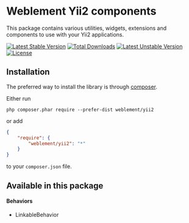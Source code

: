 # Weblement Yii2 components

This package contains various utilities, widgets, extensions and components to use with your Yii2 applications.


[![Latest Stable Version](https://poser.pugx.org/weblement/yii2/v/stable)](https://packagist.org/packages/weblement/yii2) 
[![Total Downloads](https://poser.pugx.org/weblement/yii2/downloads)](https://packagist.org/packages/weblement/yii2) 
[![Latest Unstable Version](https://poser.pugx.org/weblement/yii2/v/unstable)](https://packagist.org/packages/weblement/yii2) 
[![License](https://poser.pugx.org/weblement/yii2/license)](https://packagist.org/packages/weblement/yii2)

## Installation

The preferred way to install the library is through [composer](https://getcomposer.org/download/).

Either run
```
php composer.phar require --prefer-dist weblement/yii2
```

or add
```json
{
    "require": {
        "weblement/yii2": "*"
    }
}
```
to your `composer.json` file.


## Available in this package

#### Behaviors
 - LinkableBehavior
